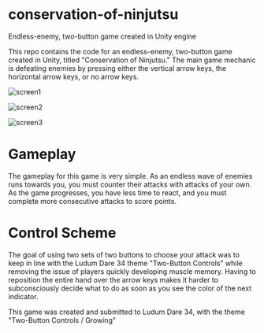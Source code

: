# conservation-of-ninjutsu
Endless-enemy, two-button game created in Unity engine

This repo contains the code for an endless-enemy, two-button game created in Unity, titled "Conservation of Ninjutsu." The main game mechanic is defeating enemies by pressing either the vertical arrow keys, the horizontal arrow keys, or no arrow keys.

![screen1](http://i.imgur.com/BEO9gFQ.png)

![screen2](http://i.imgur.com/egPO21b.png)

![screen3](http://i.imgur.com/QBjyQYP.png)

# Gameplay

The gameplay for this game is very simple. As an endless wave of enemies runs towards you, you must counter their attacks with attacks of your own. As the game progresses, you have less time to react, and you must complete more consecutive attacks to score points.

# Control Scheme

The goal of using two sets of two buttons to choose your attack was to keep in line with the Ludum Dare 34 theme "Two-Button Controls" while removing the issue of players quickly developing muscle memory. Having to reposition the entire hand over the arrow keys makes it harder to subconsciously decide what to do as soon as you see the color of the next indicator.

This game was created and submitted to Ludum Dare 34, with the theme "Two-Button Controls / Growing"